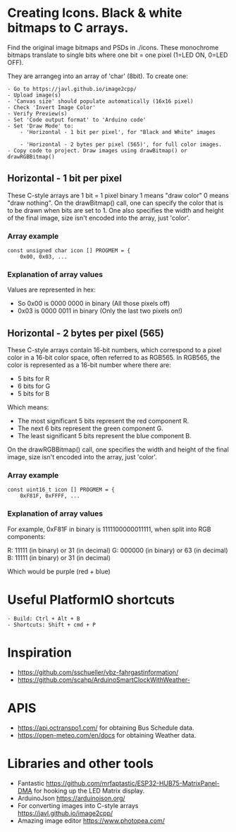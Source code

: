 # Creating Icons. Black & white bitmaps to C arrays.
Find the original image bitmaps and PSDs in ./icons. These monochrome bitmaps translate to single bits where one bit = one pixel (1=LED ON, 0=LED OFF).

They are arrangeg into an array of 'char' (8bit). To create one:

    - Go to https://javl.github.io/image2cpp/
    - Upload image(s)
    - 'Canvas size' should populate automatically (16x16 pixel)
    - Check 'Invert Image Color'
    - Verify Preview(s)
    - Set 'Code output format' to 'Arduino code'
    - Set 'Draw Mode' to:
        - 'Horizontal - 1 bit per pixel', for "Black and White" images
            
        - 'Horizontal - 2 bytes per pixel (565)', for full color images.
    - Copy code to project. Draw images using drawBitmap() or drawRGBBitmap()

## Horizontal - 1 bit per pixel

These C-style arrays are 1 bit = 1 pixel binary 1 means "draw color" 0 means "draw nothing".
On the drawBitmap() call, one can specify the color that is to be drawn when bits are set to 1. One also specifies the width and height of the final image, size isn't encoded into the array, just 'color'.

### Array example

```
const unsigned char icon [] PROGMEM = {
	0x00, 0x03, ...

```

### Explanation of array values 

Values are represented in hex: 

 - So 0x00 is 0000 0000 in binary (All those pixels off)
 - 0x03 is 0000 0011 in binary (Only the last two pixels on!)


## Horizontal - 2 bytes per pixel (565)

These C-style arrays contain 16-bit numbers, which correspond to a pixel color in a 16-bit color space, often referred to as RGB565. In RGB565, the color is represented as a 16-bit number where there are:
- 5 bits for R
- 6 bits for G
- 5 bits for B

Which means:

- The most significant 5 bits represent the red component R.
- The next 6 bits represent the green component G.
- The least significant 5 bits represent the blue component B.

On the drawRGBBitmap() call, one specifies the width and height of the final image, size isn't encoded into the array, just 'color'.

### Array example

```
const uint16_t icon [] PROGMEM = {
	0xF81F, 0xFFFF, ...
```

### Explanation of array values 

For example, 0xF81F in binary is 1111100000011111, when split into RGB components:

R: 11111 (in binary) or 31 (in decimal)
G: 000000 (in binary) or 63 (in decimal)
B: 11111 (in binary) or 31 (in decimal)

Which would be purple (red + blue)




# Useful PlatformIO shortcuts
    - Build: Ctrl + Alt + B
    - Shortcuts: Shift + cmd + P


# Inspiration
- https://github.com/sschueller/vbz-fahrgastinformation/
- https://github.com/scahp/ArduinoSmartClockWithWeather-


# APIS
- https://api.octranspo1.com/ for obtaining Bus Schedule data.
- https://open-meteo.com/en/docs for obtaining Weather data.


# Libraries and other tools
- Fantastic https://github.com/mrfaptastic/ESP32-HUB75-MatrixPanel-DMA for hooking up the LED Matrix display.
- ArduinoJson https://arduinojson.org/
- For converting images into C-style arrays https://javl.github.io/image2cpp/
- Amazing image editor https://www.photopea.com/